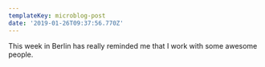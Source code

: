 ```yaml
---
templateKey: microblog-post
date: '2019-01-26T09:37:56.770Z'
---
```


This week in Berlin has really reminded me that I work with some awesome people.

